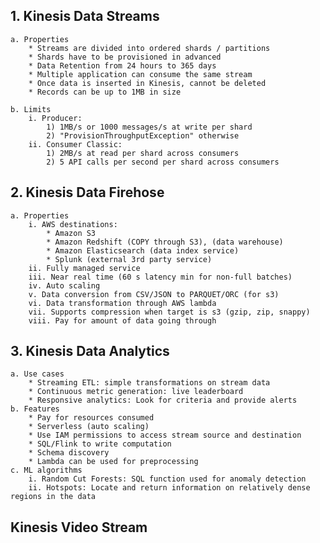 ## 1. Kinesis Data Streams
	a. Properties
		* Streams are divided into ordered shards / partitions
		* Shards have to be provisioned in advanced
		* Data Retention from 24 hours to 365 days
		* Multiple application can consume the same stream
		* Once data is inserted in Kinesis, cannot be deleted
		* Records can be up to 1MB in size

	b. Limits
		i. Producer:
			1) 1MB/s or 1000 messages/s at write per shard
			2) "ProvisionThroughputException" otherwise
		ii. Consumer Classic:
			1) 2MB/s at read per shard across consumers
			2) 5 API calls per second per shard across consumers

## 2. Kinesis Data Firehose
	a. Properties
		i. AWS destinations:
			* Amazon S3
			* Amazon Redshift (COPY through S3), (data warehouse)
			* Amazon Elasticsearch (data index service)
			* Splunk (external 3rd party service)
		ii. Fully managed service
		iii. Near real time (60 s latency min for non-full batches)
		iv. Auto scaling
		v. Data conversion from CSV/JSON to PARQUET/ORC (for s3)
		vi. Data transformation through AWS lambda
		vii. Supports compression when target is s3 (gzip, zip, snappy)
		viii. Pay for amount of data going through

## 3. Kinesis Data Analytics
	a. Use cases
		* Streaming ETL: simple transformations on stream data
		* Continuous metric generation: live leaderboard
		* Responsive analytics: Look for criteria and provide alerts
	b. Features
		* Pay for resources consumed
		* Serverless (auto scaling)
		* Use IAM permissions to access stream source and destination
		* SQL/Flink to write computation
		* Schema discovery
		* Lambda can be used for preprocessing
	c. ML algorithms
		i. Random Cut Forests: SQL function used for anomaly detection
		ii. Hotspots: Locate and return information on relatively dense regions in the data

## Kinesis Video Stream